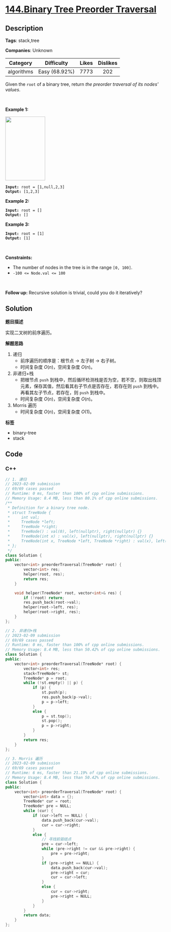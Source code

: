 # [144.Binary Tree Preorder Traversal](https://leetcode.com/problems/binary-tree-preorder-traversal/description/)

## Description

**Tags**: stack,tree

**Companies**: Unknown

|  Category  |  Difficulty   | Likes | Dislikes |
| :--------: | :-----------: | :---: | :------: |
| algorithms | Easy (68.92%) | 7773  |   202    |

<p>Given the <code>root</code> of a binary tree, return <em>the preorder traversal of its nodes&#39; values</em>.</p>
<p>&nbsp;</p>
<p><strong class="example">Example 1:</strong></p>
<img alt="" src="https://assets.leetcode.com/uploads/2020/09/15/inorder_1.jpg" style="width: 125px; height: 200px;" />
<pre><code><strong>Input:</strong> root = [1,null,2,3]
<strong>Output:</strong> [1,2,3]</code></pre>
<p><strong class="example">Example 2:</strong></p>
<pre><code><strong>Input:</strong> root = []
<strong>Output:</strong> []</code></pre>
<p><strong class="example">Example 3:</strong></p>
<pre><code><strong>Input:</strong> root = [1]
<strong>Output:</strong> [1]</code></pre>
<p>&nbsp;</p>
<p><strong>Constraints:</strong></p>
<ul>
  <li>The number of nodes in the tree is in the range <code>[0, 100]</code>.</li>
  <li><code>-100 &lt;= Node.val &lt;= 100</code></li>
</ul>
<p>&nbsp;</p>
<p><strong>Follow up:</strong> Recursive solution is trivial, could you do it iteratively?</p>

## Solution

**题目描述**

实现二叉树的前序遍历。

**解题思路**

1. 递归
   - 前序遍历的顺序是：根节点 -> 左子树 -> 右子树。
   - 时间复杂度 $O(n)$，空间复杂度 $O(n)$。
2. 非递归+栈
   - 把根节点 `push` 到栈中，然后循环检测栈是否为空，若不空，则取出栈顶元素，保存其值，然后看其右子节点是否存在，若存在则 `push` 到栈中。再看其左子节点，若存在，则 `push` 到栈中。
   - 时间复杂度 $O(n)$，空间复杂度 $O(n)$。
3. Morris 遍历
   - 时间复杂度 $O(n)$，空间复杂度 $O(1)$。

**标签**

- binary-tree
- stack

<!-- code start -->
## Code

### C++

```cpp
// 1. 递归
// 2023-02-09 submission
// 69/69 cases passed
// Runtime: 0 ms, faster than 100% of cpp online submissions.
// Memory Usage: 8.4 MB, less than 80.1% of cpp online submissions.
/**
 * Definition for a binary tree node.
 * struct TreeNode {
 *     int val;
 *     TreeNode *left;
 *     TreeNode *right;
 *     TreeNode() : val(0), left(nullptr), right(nullptr) {}
 *     TreeNode(int x) : val(x), left(nullptr), right(nullptr) {}
 *     TreeNode(int x, TreeNode *left, TreeNode *right) : val(x), left(left), right(right) {}
 * };
 */
class Solution {
public:
    vector<int> preorderTraversal(TreeNode* root) {
        vector<int> res;
        helper(root, res);
        return res;
    }

    void helper(TreeNode* root, vector<int>& res) {
        if (!root) return;
        res.push_back(root->val);
        helper(root->left, res);
        helper(root->right, res);
    }
};
```

```cpp
// 2. 非递归+栈
// 2023-02-09 submission
// 69/69 cases passed
// Runtime: 0 ms, faster than 100% of cpp online submissions.
// Memory Usage: 8.4 MB, less than 50.42% of cpp online submissions.
class Solution {
public:
    vector<int> preorderTraversal(TreeNode* root) {
        vector<int> res;
        stack<TreeNode*> st;
        TreeNode* p = root;
        while (!st.empty() || p) {
            if (p) {
                st.push(p);
                res.push_back(p->val);
                p = p->left;
            }
            else {
                p = st.top();
                st.pop();
                p = p->right;
            }
        }
        return res;
    }
};
```

```cpp
// 3. Morris 遍历
// 2023-02-09 submission
// 69/69 cases passed
// Runtime: 6 ms, faster than 21.19% of cpp online submissions.
// Memory Usage: 8.4 MB, less than 50.42% of cpp online submissions.
class Solution {
public:
    vector<int> preorderTraversal(TreeNode* root) {
        vector<int> data = {};
        TreeNode* cur = root;
        TreeNode* pre = NULL;
        while (cur) {
            if (cur->left == NULL) {
                data.push_back(cur->val);
                cur = cur->right;
            }
            else {
                // 寻找前驱结点
                pre = cur->left;
                while (pre->right != cur && pre->right) {
                    pre = pre->right;
                }
                if (pre->right == NULL) {
                    data.push_back(cur->val);
                    pre->right = cur;
                    cur = cur->left;
                }
                else {
                    cur = cur->right;
                    pre->right = NULL;
                }
            }
        }
        return data;
    }
};
```

<!-- code end -->
